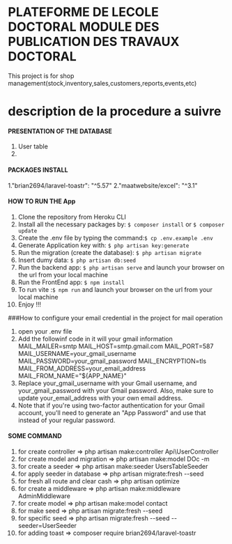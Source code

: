 # PLATEFORME DE LECOLE DOCTORAL MODULE DES PUBLICATION DES TRAVAUX DOCTORAL
 This project is for shop management(stock,inventory,sales,customers,reports,events,etc)
 
# description de la procedure a suivre
#### PRESENTATION OF THE DATABASE
1. User table
2. 

#### PACKAGES INSTALL
1."brian2694/laravel-toastr": "^5.57"
2."maatwebsite/excel": "^3.1"

#### HOW TO RUN THE App
1. Clone the repository from Heroku CLI
2. Install all the necessary packages by: `$ composer install` or `$ composer update `
3. Create the .env file by typing the command:`$ cp .env.example .env`
4. Generate Application key with: `$ php artisan key:generate`
5. Run the migration (create the database): `$ php artisan migrate`
6. Insert dumy data: `$ php artisan db:seed`
7. Run the backend  app: `$ php artisan serve` and launch your browser on the url from your local machine
8. Run the FrontEnd  app: `$ npm install` 
8. To run vite :`$ npm run`  and launch your browser on the url from your local machine
9. Enjoy !!!

###How to configure your email credential in the project for mail operation
1. open your .env file
2. Add the followinf code in it will your gmail information
    MAIL_MAILER=smtp
    MAIL_HOST=smtp.gmail.com
    MAIL_PORT=587
    MAIL_USERNAME=your_gmail_username
    MAIL_PASSWORD=your_gmail_password
    MAIL_ENCRYPTION=tls
    MAIL_FROM_ADDRESS=your_email_address
    MAIL_FROM_NAME="${APP_NAME}"
3. Replace your_gmail_username with your Gmail username, and your_gmail_password with your Gmail password. Also, make sure to update your_email_address with your own email address.
4. Note that if you're using two-factor authentication for your Gmail account, you'll need to generate an "App Password" and use that instead of your regular password.



#### SOME COMMAND
1. for create controller => php artisan make:controller Api\UserController
2. for create model and migration => php artisan make:model DOc -m
3. for create a seeder => php artisan make:seeder UsersTableSeeder
4. for apply seeder in database => php artisan migrate:fresh --seed
5. for fresh all route and clear cash => php artisan optimize
6. for create a middleware => php artisan make:middleware AdminMiddleware
7. for create model => php artisan make:model contact
8. for make seed => php artisan migrate:fresh --seed
9. for specific seed => php artisan migrate:fresh --seed --seeder=UserSeeder
10. for adding toast => composer require brian2694/laravel-toastr


    